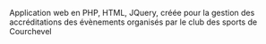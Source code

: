 Application web en PHP, HTML, JQuery, créée pour la gestion des accréditations des évènements organisés par le club des sports de Courchevel